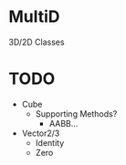# MultiD
3D/2D Classes

# TODO
- Cube
    - Supporting Methods?
        - AABB...
- Vector2/3
    - Identity
    - Zero
